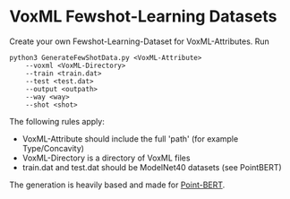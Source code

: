 # VoxML Fewshot-Learning Datasets

Create your own Fewshot-Learning-Dataset for VoxML-Attributes. Run 
```
python3 GenerateFewShotData.py <VoxML-Attribute>
    --voxml <VoxML-Directory>
    --train <train.dat>
    --test <test.dat>
    --output <outpath>
    --way <way>
    --shot <shot>
```

The following rules apply:
* VoxML-Attribute should include the full 'path' (for example Type/Concavity)
* VoxML-Directory is a directory of VoxML files
* train.dat and test.dat should be ModelNet40 datasets (see PointBERT)


The generation is heavily based and made for [Point-BERT](https://github.com/lulutang0608/Point-BERT).
